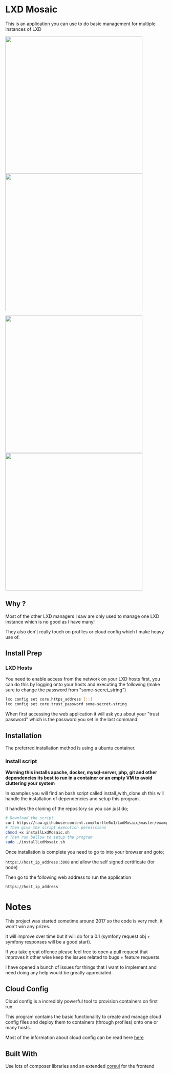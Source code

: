 # LXD Mosaic

This is an application you can use to do basic management for multiple instances
of LXD


<img src="https://discuss.linuxcontainers.org/uploads/default/original/1X/b7a6a15b653a742209b577f98e14c24bbca51caa.png" width="428"> <img src="https://discuss.linuxcontainers.org/uploads/default/original/1X/5d4e73f3f51489350589635593fae51fde7ff022.png" width="428">

<img src="https://discuss.linuxcontainers.org/uploads/default/original/1X/6ccc9cfe863d998ec8bbdb8676718e5ff4da277d.png" width="428"><img src="https://discuss.linuxcontainers.org/uploads/default/original/1X/3c2569da49575e9fdcd08f87b42cc1620ca38cf3.png" width="428">



## Why ?

Most of the other LXD managers I saw are only used  to manage one LXD instance which
is no good as I have many!

They also don't really touch on profiles or cloud config which I make heavy use
of.

## Install Prep

### LXD Hosts

You need to enable access from the network on your LXD hosts first, you can do this by logging onto your hosts and executing the following (make sure to change the password from "some-secret_string")

```bash
lxc config set core.https_address [::]
lxc config set core.trust_password some-secret-string
```

When first accessing the web application it will ask you about your "trust password" which is the password you set in the last command

## Installation

The preferred installation method is using a ubuntu container.

### Install script
**Warning this installs apache, docker, mysql-server, php, git and other
dependencies its best to run in a container or an empty VM to avoid cluttering
your system**

In examples you will find an bash script called install_with_clone.sh this will
handle the installation of dependencies and setup this program.

It handles the cloning of the repository so you can just do;
```bash
# Download the script
curl https://raw.githubusercontent.com/turtle0x1/LxdMosaic/master/examples/install_with_clone.sh >> installLxdMosaic.sh
# Then give the script execution permissions
chmod +x installLxdMosaic.sh
# Then run bellow to setup the program
sudo ./installLxdMosaic.sh
```

Once installation is complete you need to go to into your browser and goto;

`https://host_ip_address:3000` and allow the self signed certificate (for node)

Then go to the following web address to run the application

`https://host_ip_address`

# Notes

This project was started sometime around 2017 so the code is very meh, it won't
win any prizes.

It will improve over time but it will do for a 0.1 (symfony request obj + symfony
responses will be a good start).

If you take great offence please feel free to open a pull request that improves it
other wise keep the issues related to bugs + feature requests.

I have opened a bunch of issues for things that I want to implement and need doing
any help would be greatly appreciated.

## Cloud Config

Cloud config is a incredibly powerful tool to provision containers on first run.

This program contains the basic functionality to create and manage cloud config
files and deploy them to containers (through profiles) onto one or many hosts.

Most of the information about cloud config can be read here [here](https://cloudinit.readthedocs.io/en/latest/topics/examples.html)

## Built With

Use lots of composer libraries and an extended [coreui](https://coreui.io/) for the frontend
